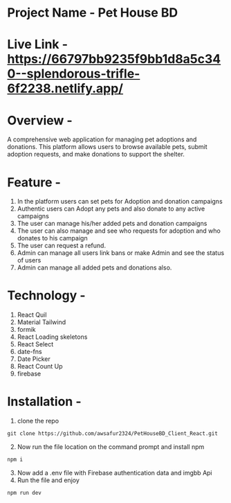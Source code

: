 # Project Name - Pet House BD
# Live Link - https://66797bb9235f9bb1d8a5c340--splendorous-trifle-6f2238.netlify.app/

# Overview -
A comprehensive web application for managing pet adoptions and donations. This platform allows users to browse available pets, submit adoption requests, and make donations to support the shelter.

# Feature - 
1. In the platform users can set pets for Adoption and donation campaigns
2. Authentic users can Adopt any pets and also donate to any active campaigns
3. The user can manage his/her added pets and donation campaigns
4. The user can also manage and see who requests for adoption and who donates to his campaign
5. The user can request a refund.
6. Admin can manage all users link bans or make Admin and see the status of users
7. Admin can manage all added pets and donations also.

# Technology -
1. React Quil
2. Material Tailwind
3. formik
4. React Loading skeletons
5. React Select
6. date-fns
7. Date Picker
8. React Count Up
9. firebase

# Installation -
1. clone the repo
```markdown
git clone https://github.com/awsafur2324/PetHouseBD_Client_React.git
```
2. Now run the file location on the command prompt and install npm
```markdown
npm i
```
3. Now add a .env file with Firebase authentication data and imgbb Api
4. Run the file and enjoy
```markdown
npm run dev
```

